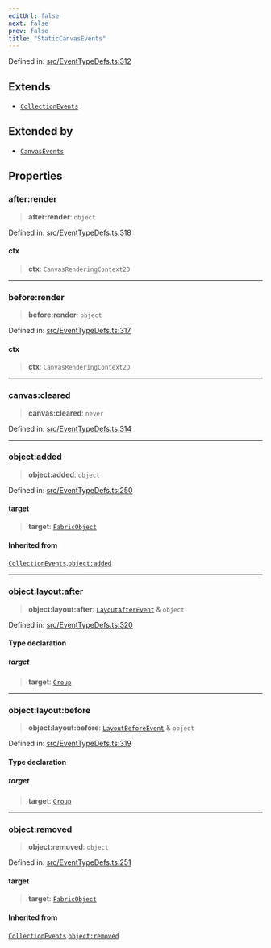 ```yaml
---
editUrl: false
next: false
prev: false
title: "StaticCanvasEvents"
---
```


Defined in: [src/EventTypeDefs.ts:312](https://github.com/fabricjs/fabric.js/blob/8748628df7e9de00ba77413bfc3ad9e9fe9d4f30/src/EventTypeDefs.ts#L312)

## Extends

- [`CollectionEvents`](/api/interfaces/collectionevents/)

## Extended by

- [`CanvasEvents`](/api/interfaces/canvasevents/)

## Properties

### after:render

> **after:render**: `object`

Defined in: [src/EventTypeDefs.ts:318](https://github.com/fabricjs/fabric.js/blob/8748628df7e9de00ba77413bfc3ad9e9fe9d4f30/src/EventTypeDefs.ts#L318)

#### ctx

> **ctx**: `CanvasRenderingContext2D`

***

### before:render

> **before:render**: `object`

Defined in: [src/EventTypeDefs.ts:317](https://github.com/fabricjs/fabric.js/blob/8748628df7e9de00ba77413bfc3ad9e9fe9d4f30/src/EventTypeDefs.ts#L317)

#### ctx

> **ctx**: `CanvasRenderingContext2D`

***

### canvas:cleared

> **canvas:cleared**: `never`

Defined in: [src/EventTypeDefs.ts:314](https://github.com/fabricjs/fabric.js/blob/8748628df7e9de00ba77413bfc3ad9e9fe9d4f30/src/EventTypeDefs.ts#L314)

***

### object:added

> **object:added**: `object`

Defined in: [src/EventTypeDefs.ts:250](https://github.com/fabricjs/fabric.js/blob/8748628df7e9de00ba77413bfc3ad9e9fe9d4f30/src/EventTypeDefs.ts#L250)

#### target

> **target**: [`FabricObject`](/api/classes/fabricobject/)

#### Inherited from

[`CollectionEvents`](/api/interfaces/collectionevents/).[`object:added`](/api/interfaces/collectionevents/#object:added)

***

### object:layout:after

> **object:layout:after**: [`LayoutAfterEvent`](/api/type-aliases/layoutafterevent/) & `object`

Defined in: [src/EventTypeDefs.ts:320](https://github.com/fabricjs/fabric.js/blob/8748628df7e9de00ba77413bfc3ad9e9fe9d4f30/src/EventTypeDefs.ts#L320)

#### Type declaration

##### target

> **target**: [`Group`](/api/classes/group/)

***

### object:layout:before

> **object:layout:before**: [`LayoutBeforeEvent`](/api/type-aliases/layoutbeforeevent/) & `object`

Defined in: [src/EventTypeDefs.ts:319](https://github.com/fabricjs/fabric.js/blob/8748628df7e9de00ba77413bfc3ad9e9fe9d4f30/src/EventTypeDefs.ts#L319)

#### Type declaration

##### target

> **target**: [`Group`](/api/classes/group/)

***

### object:removed

> **object:removed**: `object`

Defined in: [src/EventTypeDefs.ts:251](https://github.com/fabricjs/fabric.js/blob/8748628df7e9de00ba77413bfc3ad9e9fe9d4f30/src/EventTypeDefs.ts#L251)

#### target

> **target**: [`FabricObject`](/api/classes/fabricobject/)

#### Inherited from

[`CollectionEvents`](/api/interfaces/collectionevents/).[`object:removed`](/api/interfaces/collectionevents/#object:removed)
